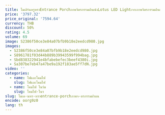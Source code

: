 ```yaml
---
title: โมเดิร์นหรูหราEntrance PorchภาพจิตรกรรมฝาผนังLotus LED Lightเจาะภาพจิตรกรรมฝาผนังแนวตั้งห้องนั่งเล่นทางเดินCor
price: '3797.32'
price_original: '7594.64'
currency: THB
discount: 50%
rating: 4.5
volume: 69
image: S2386f50ce3e84a07bfb9b18e2eedcd980.jpg
images:
  - S2386f50ce3e84a07bfb9b18e2eedcd980.jpg
  - S8961781f03d44b889b39943599f994bag.jpg
  - Sbd838322941e4bfabebefec3beef4380i.jpg
  - Sa307be7eb47a47be9a192f183ae5ff7dN.jpg
video: ''
categories:
  - name: ไฟและโคมไฟ
    slug: ไฟและโคมไฟ
  - name: โคมไฟ ในร่ม
    slug: โคมไฟ-ในร
slug: โมเด-นหร-หราentrance-porchภาพจ-ตรกรรมฝาผน
encode: oorg9z0
lang: th
---
```

  